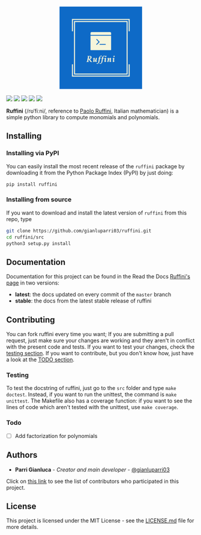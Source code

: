 
<p id="header" align="center">
    <img id="logo" width="220" src="https://raw.githubusercontent.com/gianluparri03/ruffini/master/logo.png" alt="Ruffini">
</p>

![](https://img.shields.io/codacy/grade/8bf3533a27104f44bdc0dad621d0de73.svg)
![](https://img.shields.io/codacy/coverage/8bf3533a27104f44bdc0dad621d0de73.svg)
![](https://img.shields.io/readthedocs/ruffini.svg)
![](https://img.shields.io/pypi/v/ruffini.svg?color=success)
![](https://img.shields.io/github/license/gianluparri03/ruffini.svg)

**Ruffini** (/rʊˈfiːni/, reference to [Paolo Ruffini](https://en.wikipedia.org/wiki/Paolo_Ruffini), Italian mathematician)
is a simple python library to compute monomials and polynomials.

## Installing

### Installing via PyPI

You can easily install the most recent release of the `ruffini` package by
downloading it from the Python Package Index (PyPI) by just doing:

```bash
pip install ruffini
```

### Installing from source

If you want to download and install the latest version of `ruffini` from this repo, type

```bash
git clone https://github.com/gianluparri03/ruffini.git
cd ruffini/src
python3 setup.py install
```

## Documentation

Documentation for this project can be found in the Read the Docs [Ruffini's page](https://ruffini.rtfd.com) in two versions:

- **latest**: the docs updated on every commit of the `master` branch
- **stable**: the docs from the latest stable release of ruffini

## Contributing

You can fork ruffini every time you want; If you are submitting a pull request, just make sure your changes are working and they aren't in conflict with the present code and tests.
If you want to test your changes, check the [testing section](#testing).
If you want to contribute, but you don't know how, just have a look at the [TODO section](#TODO).

### Testing

To test the docstring of ruffini, just go to the `src` folder and type `make doctest`.
Instead, if you want to run the unittest, the command is `make unittest`.
The Makefile also has a coverage function: if you want to see the lines of code which aren't tested with the unittest, use `make coverage`.

### Todo

- [ ] Add factorization for polynomials

## Authors

- **Parri Gianluca** - *Creator and main developer* - [@gianluparri03](https://github.com/gianluparri03)

Click on [this link](https://github.com/gianluparri03/ruffini/graphs/contributors) to see the list of contributors who participated in this project.

## License

This project is licensed under the MIT License -
see the [LICENSE.md](LICENSE.md) file for more details.
